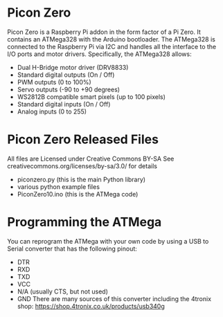 Picon Zero
=======
Picon Zero is a Raspberry Pi addon in the form factor of a Pi Zero. It contains an ATMega328 with the Arduino bootloader. The ATMega328 is connected to the Raspberry Pi via I2C and handles all the interface to the I/O ports and motor drivers.
Specifically, the ATMega328 allows:
 - Dual H-Bridge motor driver (DRV8833)
 - Standard digital outputs (On / Off)
 - PWM outputs (0 to 100%)
 - Servo outputs (-90 to +90 degrees)
 - WS2812B compatible smart pixels (up to 100 pixels)
 - Standard digital inputs (On / Off)
 - Analog inputs (0 to 255)

Picon Zero Released Files
======================
All files are Licensed under Creative Commons BY-SA
See creativecommons.org/licenses/by-sa/3.0/ for details
 - piconzero.py (this is the main Python library)
 - various python example files
 - PiconZero10.ino (this is the ATMega code)

Programming the ATMega
======================
You can reprogram the ATMega with your own code by using a USB to Serial converter that has the following pinout:
 - DTR
 - RXD
 - TXD
 - VCC
 - N/A (usually CTS, but not used)
 - GND
There are many sources of this converter including the 4tronix shop: https://shop.4tronix.co.uk/products/usb340g
